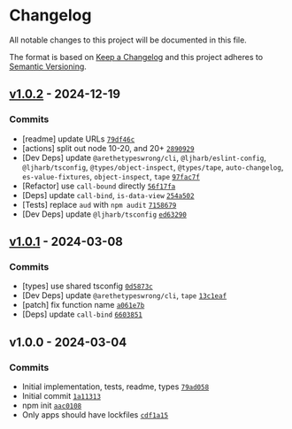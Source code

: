 # Changelog

All notable changes to this project will be documented in this file.

The format is based on [Keep a Changelog](https://keepachangelog.com/en/1.0.0/)
and this project adheres to [Semantic Versioning](https://semver.org/spec/v2.0.0.html).

## [v1.0.2](https://github.com/inspect-js/data-view-byte-length/compare/v1.0.1...v1.0.2) - 2024-12-19

### Commits

- [readme] update URLs [`79df46c`](https://github.com/inspect-js/data-view-byte-length/commit/79df46cdf4c551d83059335ace8b8550369710b0)
- [actions] split out node 10-20, and 20+ [`2890929`](https://github.com/inspect-js/data-view-byte-length/commit/289092965343dfa6fcc931c32ecd1c1286f5f2dc)
- [Dev Deps] update `@arethetypeswrong/cli`, `@ljharb/eslint-config`, `@ljharb/tsconfig`, `@types/object-inspect`, `@types/tape`, `auto-changelog`, `es-value-fixtures`, `object-inspect`, `tape` [`97fac7f`](https://github.com/inspect-js/data-view-byte-length/commit/97fac7fb6c2f3655c9755d9dcf3569cdf6899635)
- [Refactor] use `call-bound` directly [`56f17fa`](https://github.com/inspect-js/data-view-byte-length/commit/56f17fa583a963c2a6d2da5f2db00f7725714533)
- [Deps] update `call-bind`, `is-data-view` [`254a502`](https://github.com/inspect-js/data-view-byte-length/commit/254a5026c0201eb35d20722af2993e0412b2f2ea)
- [Tests] replace `aud` with `npm audit` [`7158679`](https://github.com/inspect-js/data-view-byte-length/commit/7158679d1ef0e15ccf64b6d0169413ed8351f243)
- [Dev Deps] update `@ljharb/tsconfig` [`ed63290`](https://github.com/inspect-js/data-view-byte-length/commit/ed63290bc162fe5a9086412fc6099dd49c70d474)

## [v1.0.1](https://github.com/inspect-js/data-view-byte-length/compare/v1.0.0...v1.0.1) - 2024-03-08

### Commits

- [types] use shared tsconfig [`0d5873c`](https://github.com/inspect-js/data-view-byte-length/commit/0d5873c9fddd413bacbb3a2c32e7e1a7f1f5bd2c)
- [Dev Deps] update `@arethetypeswrong/cli`, `tape` [`13c1eaf`](https://github.com/inspect-js/data-view-byte-length/commit/13c1eafea562993c7d15a450e86d2ee7a1aa8299)
- [patch] fix function name [`a061e7b`](https://github.com/inspect-js/data-view-byte-length/commit/a061e7b457f53bdc39716dacdddbe558ee790745)
- [Deps] update `call-bind` [`6603851`](https://github.com/inspect-js/data-view-byte-length/commit/6603851eef423c5762841221f97abfdc905c8bde)

## v1.0.0 - 2024-03-04

### Commits

- Initial implementation, tests, readme, types [`79ad058`](https://github.com/inspect-js/data-view-byte-length/commit/79ad058a73a4f8425e8ad034211dfc39e643dc86)
- Initial commit [`1a11313`](https://github.com/inspect-js/data-view-byte-length/commit/1a113138783a815f66fd000a9f9c89fdbe8c98fb)
- npm init [`aac0108`](https://github.com/inspect-js/data-view-byte-length/commit/aac010820b20b8604d33e5a74b51591f19f553e2)
- Only apps should have lockfiles [`cdf1a15`](https://github.com/inspect-js/data-view-byte-length/commit/cdf1a15d4c201137982e1e703d56a42582c6d246)
